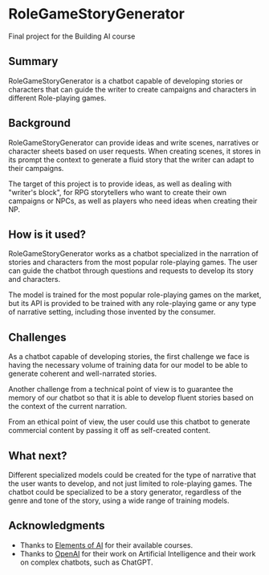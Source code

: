 # RoleGameStoryGenerator

Final project for the Building AI course

## Summary

RoleGameStoryGenerator is a chatbot capable of developing stories or characters that can guide the writer to create campaigns and characters in different Role-playing games.


## Background

RoleGameStoryGenerator can provide ideas and write scenes, narratives or character sheets based on user requests. When creating scenes, it stores in its prompt the context to generate a fluid story that the writer can adapt to their campaigns.

The target of this project is to provide ideas, as well as dealing with "writer's block", for RPG storytellers who want to create their own campaigns or NPCs, as well as players who need ideas when creating their NP.


## How is it used?

RoleGameStoryGenerator works as a chatbot specialized in the narration of stories and characters from the most popular role-playing games. The user can guide the chatbot through questions and requests to develop its story and characters.

The model is trained for the most popular role-playing games on the market, but its API is provided to be trained with any role-playing game or any type of narrative setting, including those invented by the consumer.

## Challenges

As a chatbot capable of developing stories, the first challenge we face is having the necessary volume of training data for our model to be able to generate coherent and well-narrated stories.

Another challenge from a technical point of view is to guarantee the memory of our chatbot so that it is able to develop fluent stories based on the context of the current narration.

From an ethical point of view, the user could use this chatbot to generate commercial content by passing it off as self-created content.

## What next?

Different specialized models could be created for the type of narrative that the user wants to develop, and not just limited to role-playing games. The chatbot could be specialized to be a story generator, regardless of the genre and tone of the story, using a wide range of training models.


## Acknowledgments

* Thanks to [Elements of AI](https://www.elementsofai.com/) for their available courses.
* Thanks to [OpenAI](https://openai.com/) for their work on Artificial Intelligence and their work on complex chatbots, such as ChatGPT.
